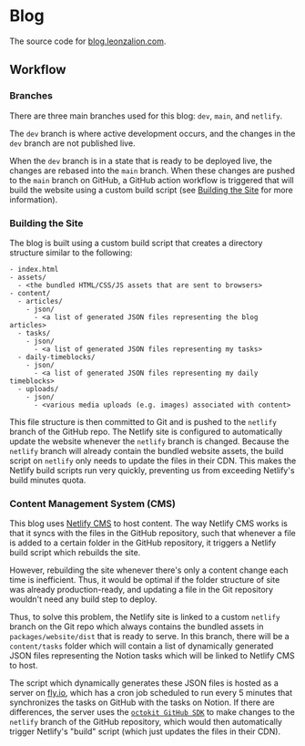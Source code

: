 # Blog

The source code for [blog.leonzalion.com](https://blog.leonzalion.com).

## Workflow

### Branches

There are three main branches used for this blog: `dev`, `main`, and `netlify`.

The `dev` branch is where active development occurs, and the changes in the `dev` branch are not published live.

When the `dev` branch is in a state that is ready to be deployed live, the changes are rebased into the `main` branch. When these changes are pushed to the `main` branch on GitHub, a GitHub action workflow is triggered that will build the website using a custom build script (see [Building the Site](#building-the-site) for more information).

### Building the Site

The blog is built using a custom build script that creates a directory structure similar to the following:

```text
- index.html
- assets/
  - <the bundled HTML/CSS/JS assets that are sent to browsers>
- content/
  - articles/
    - json/
      - <a list of generated JSON files representing the blog articles>
  - tasks/
    - json/
      - <a list of generated JSON files representing my tasks>
  - daily-timeblocks/
    - json/
      - <a list of generated JSON files representing my daily timeblocks>
  - uploads/
    - json/
      - <various media uploads (e.g. images) associated with content>
```

This file structure is then committed to Git and is pushed to the `netlify` branch of the GitHub repo. The Netlify site is configured to automatically update the website whenever the `netlify` branch is changed. Because the `netlify` branch will already contain the bundled website assets, the build script on `netlify` only needs to update the files in their CDN. This makes the Netlify build scripts run very quickly, preventing us from exceeding Netlify's build minutes quota.

### Content Management System (CMS)

This blog uses [Netlify CMS](https://www.netlifycms.org) to host content. The way Netlify CMS works is that it syncs with the files in the GitHub repository, such that whenever a file is added to a certain folder in the GitHub repository, it triggers a Netlify build script which rebuilds the site.

However, rebuilding the site whenever there's only a content change each time is inefficient. Thus, it would be optimal if the folder structure of site was already production-ready, and updating a file in the Git repository wouldn't need any build step to deploy.

Thus, to solve this problem, the Netlify site is linked to a custom `netlify` branch on the Git repo which always contains the bundled assets in `packages/website/dist` that is ready to serve. In this branch, there will be a `content/tasks` folder which will contain a list of dynamically generated JSON files representing the Notion tasks which will be linked to Netlify CMS to host.

The script which dynamically generates these JSON files is hosted as a server on [fly.io](https://fly.io), which has a cron job scheduled to run every 5 minutes that synchronizes the tasks on GitHub with the tasks on Notion. If there are differences, the server uses the [`octokit GitHub SDK`](https://npm.im/octokit) to make changes to the `netlify` branch of the GitHub repository, which would then automatically trigger Netlify's "build" script (which just updates the files in their CDN).
